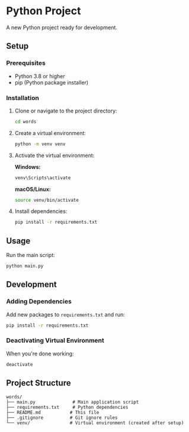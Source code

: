 # Python Project

A new Python project ready for development.

## Setup

### Prerequisites
- Python 3.8 or higher
- pip (Python package installer)

### Installation

1. Clone or navigate to the project directory:
   ```bash
   cd words
   ```

2. Create a virtual environment:
   ```bash
   python -m venv venv
   ```

3. Activate the virtual environment:
   
   **Windows:**
   ```bash
   venv\Scripts\activate
   ```
   
   **macOS/Linux:**
   ```bash
   source venv/bin/activate
   ```

4. Install dependencies:
   ```bash
   pip install -r requirements.txt
   ```

## Usage

Run the main script:
```bash
python main.py
```

## Development

### Adding Dependencies
Add new packages to `requirements.txt` and run:
```bash
pip install -r requirements.txt
```

### Deactivating Virtual Environment
When you're done working:
```bash
deactivate
```

## Project Structure
```
words/
├── main.py              # Main application script
├── requirements.txt     # Python dependencies
├── README.md           # This file
├── .gitignore          # Git ignore rules
└── venv/               # Virtual environment (created after setup)
```
